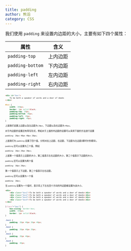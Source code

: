 ```yaml
---
title: padding
author: 熊滔
category: CSS
---
```


我们使用 `padding` 来设置内边距的大小，主要有如下四个属性：

| 属性             | 含义     |
| ---------------- | -------- |
| `padding-top`    | 上内边距 |
| `padding-bottom` | 下内边距 |
| `padding-left`   | 左内边距 |
| `padding-right`  | 右内边距 |

<ImageView src="https://cdn.jsdelivr.net/gh/LastKnightCoder/ImgHosting2/20210526184931.png" alt="内边距" style="zoom:50%;" />

<CodeGroup>
<CodeGroupItem title="html" active>

```html
<div id="box">
    To be both a speaker of words and a doer of deeds
</div>
```

</CodeGroupItem>

<CodeGroupItem title="css">

```css
#box {
    width: 300px;
    border: 1px solid black;
    padding-top: 20px;
    padding-bottom: 40px;
    padding-left: 20px;
    padding-right: 40px;
}
```

</CodeGroupItem>
</CodeGroup>

<DisplayBox>
<CSS-Demo-19></CSS-Demo-19>
</DisplayBox>

上面我们设置上边距以及左边距为 `20px`，下边距以及右边距为 `40px`。

对于内边距的设置还有简写形式，例如对于上面的内边距的设置可以采用下面的方法进行设置

```css
padding: 20px 40px 40px 20px;
```

上面我们为 `padding` 设置了四个值，分别对应上边距、右边距、下边距与左边距(顺时针的顺序)。

`padding` 还可以设置为三个值，例如

```css
padding: 10px 20px 30px;
```

上面第一个值表示上边距的大小，第二值表示左右边距的大小，第三个值表示下边距的大小。

`padding` 还可以设置为两个值

```css
padding: 10px 20px;
```

第一个值表示上下边距，第二个值表示左右边距。

`padding` 还可以设置为一个值

```css
padding: 10px;
```

当 `padding` 设置为一个值时，表示将上下左右四个方向的内边距都设置为该大小。

<CodeGroup>
<CodeGroupItem title="html" active>

```html
<div>
    <div class="box1">To be both a speaker of words and a doer of deeds</div>
    <div class="box2">To be both a speaker of words and a doer of deeds</div>
    <div class="box3">To be both a speaker of words and a doer of deeds</div>
    <div class="box4">To be both a speaker of words and a doer of deeds</div>
</div>
```

</CodeGroupItem>

<CodeGroupItem title="css">

```css
[class^="box"] {
    box-sizing: border-box;
    width: 300px;
    border: 1px solid black;
}

.box1 {
    padding: 20px 40px 20px 40px;
}
.box2 {
    padding: 20px 40px 20px;
}
.box3 {
    padding: 20px 40px;
}
.box4 {
    padding: 40px;
}
```

</CodeGroupItem>
</CodeGroup>

<DisplayBox>
<CSS-Demo-20></CSS-Demo-20>
</DisplayBox>

